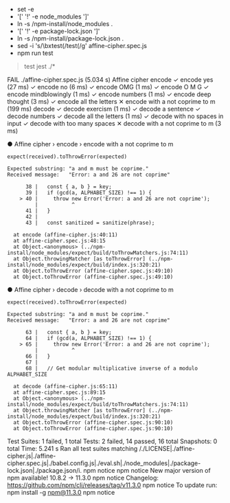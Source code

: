 + set -e
+ '[' '!' -e node_modules ']'
+ ln -s /npm-install/node_modules .
+ '[' '!' -e package-lock.json ']'
+ ln -s /npm-install/package-lock.json .
+ sed -i 's/\bxtest(/test(/g' affine-cipher.spec.js
+ npm run test

> test
> jest ./*

FAIL ./affine-cipher.spec.js (5.034 s)
  Affine cipher
    encode
      ✓ encode yes (27 ms)
      ✓ encode no (6 ms)
      ✓ encode OMG (1 ms)
      ✓ encode O M G
      ✓ encode mindblowingly (1 ms)
      ✓ encode numbers (1 ms)
      ✓ encode deep thought (3 ms)
      ✓ encode all the letters
      ✕ encode with a not coprime to m (199 ms)
    decode
      ✓ decode exercism (1 ms)
      ✓ decode a sentence
      ✓ decode numbers
      ✓ decode all the letters (1 ms)
      ✓ decode with no spaces in input
      ✓ decode with too many spaces
      ✕ decode with a not coprime to m (3 ms)

  ● Affine cipher › encode › encode with a not coprime to m

    expect(received).toThrowError(expected)

    Expected substring: "a and m must be coprime."
    Received message:   "Error: a and 26 are not coprime"

          38 |   const { a, b } = key;
          39 |   if (gcd(a, ALPHABET_SIZE) !== 1) {
        > 40 |     throw new Error('Error: a and 26 are not coprime');
             |           ^
          41 |   }
          42 |
          43 |   const sanitized = sanitize(phrase);

      at encode (affine-cipher.js:40:11)
      at affine-cipher.spec.js:48:15
      at Object.<anonymous> (../npm-install/node_modules/expect/build/toThrowMatchers.js:74:11)
      at Object.throwingMatcher [as toThrowError] (../npm-install/node_modules/expect/build/index.js:320:21)
      at Object.toThrowError (affine-cipher.spec.js:49:10)
      at Object.toThrowError (affine-cipher.spec.js:49:10)

  ● Affine cipher › decode › decode with a not coprime to m

    expect(received).toThrowError(expected)

    Expected substring: "a and m must be coprime."
    Received message:   "Error: a and 26 are not coprime"

          63 |   const { a, b } = key;
          64 |   if (gcd(a, ALPHABET_SIZE) !== 1) {
        > 65 |     throw new Error('Error: a and 26 are not coprime');
             |           ^
          66 |   }
          67 |   
          68 |   // Get modular multiplicative inverse of a modulo ALPHABET_SIZE

      at decode (affine-cipher.js:65:11)
      at affine-cipher.spec.js:89:15
      at Object.<anonymous> (../npm-install/node_modules/expect/build/toThrowMatchers.js:74:11)
      at Object.throwingMatcher [as toThrowError] (../npm-install/node_modules/expect/build/index.js:320:21)
      at Object.toThrowError (affine-cipher.spec.js:90:10)
      at Object.toThrowError (affine-cipher.spec.js:90:10)

Test Suites: 1 failed, 1 total
Tests:       2 failed, 14 passed, 16 total
Snapshots:   0 total
Time:        5.241 s
Ran all test suites matching /.\/LICENSE|.\/affine-cipher.js|.\/affine-cipher.spec.js|.\/babel.config.js|.\/eval.sh|.\/node_modules|.\/package-lock.json|.\/package.json/i.
npm notice
npm notice New major version of npm available! 10.8.2 -> 11.3.0
npm notice Changelog: https://github.com/npm/cli/releases/tag/v11.3.0
npm notice To update run: npm install -g npm@11.3.0
npm notice
